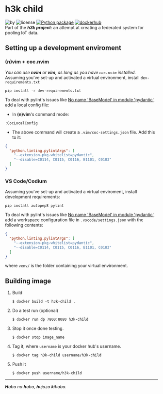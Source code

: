 # h3k child
![by](https://img.shields.io/badge/by-c3n7-blue)
![license](https://img.shields.io/badge/license-BSD%202%20Clause-green)
[![Python package](https://github.com/h3k-family/h3k-child/actions/workflows/main.yml/badge.svg)](https://github.com/h3k-family/h3k-child/actions/workflows/main.yml)
[![dockerhub](https://img.shields.io/badge/images-Docker%20Hub-9cf)](https://hub.docker.com/repository/docker/c3n7/h3k-child)  
Part of the ***h3k project***: an attempt at creating a federated system for pooling IoT data.

## Setting up a development enviroment
### (n)vim + coc.nvim
_You can use **nvim** or **vim**, as long as you have `coc.nvim` installed._  
Assuming you've set-up and activated a virtual environment, install `dev-requirements.txt`
```shell
pip install -r dev-requirements.txt
```
To deal with pylint's issues like [No name 'BaseModel' in module 'pydantic'](https://github.com/samuelcolvin/pydantic/issues/1961), add a local config file:
  - In **(n)vim**'s command mode:  
  ```shell
  :CocLocalConfig
  ```
  - The above command will create a `.vim/coc-settings.json` file. Add this to it:
  ```json
  {
    "python.linting.pylintArgs": [
      "--extension-pkg-whitelist=pydantic",
      "--disable=C0114, C0115, C0116, E1101, C0103"
    ]
  }
  ```

### VS Code/Codium
Assuming you've set-up and activated a virtual enviroment, install development requirements:
```shell
pip install autopep8 pylint
```
To deal with pylint's issues like [No name 'BaseModel' in module 'pydantic'](https://github.com/samuelcolvin/pydantic/issues/1961), add a workspace configuration file in `.vscode/settings.json` with the following contents:
  ```json
  {
    "python.linting.pylintArgs": [
      "--extension-pkg-whitelist=pydantic",
      "--disable=C0114, C0115, C0116, E1101, C0103"
    ]
  }
  ```
where `venv/` is the folder containing your virtual environment.

## Building image
1. Build 
    ```shell
    $ docker build -t h3k-child .
    ```
2. Do a test run (optional)
    ```shell
    $ docker run dp 7800:8080 h3k-child
    ```
3. Stop it once done testing.
    ```shell
    $ docker stop image_name
    ```
4. Tag it, where `username` is your docker hub's username.
    ```shell
    $ docker tag h3k-child username/h3k-child
    ```
5. Push it
    ```shell
    $ docker push username/h3k-child
    ```

---
_**H**aba na **h**aba, **h**ujaza **k**ibaba._
